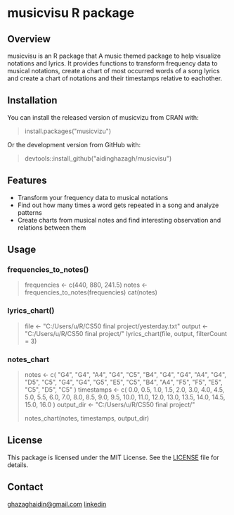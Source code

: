 # musicvisu R package

## Overview

musicvisu is an R package that A music themed package to help visualize notations and lyrics. It provides functions to transform frequency data to musical notations, create a chart of most occurred words of a song lyrics and create a chart of notations and their timestamps relative to eachother.

## Installation

You can install the released version of musicvizu from CRAN with:

> install.packages("musicvizu")


Or the development version from GitHub with:

> devtools::install_github("aidinghazagh/musicvisu")


## Features

- Transform your frequency data to musical notations
- Find out how many times a word gets repeated in a song and analyze patterns
- Create charts from musical notes and find interesting observation and relations between them

## Usage

### frequencies_to_notes()
> frequencies <- c(440, 880, 241.5)
> notes <- frequencies_to_notes(frequencies)
> cat(notes)

### lyrics_chart()
> file <- "C:/Users/u/R/CS50 final project/yesterday.txt"
> output <- "C:/Users/u/R/CS50 final project/"
> lyrics_chart(file, output, filterCount = 3)

### notes_chart
> notes <- c(
>   "G4", "G4", "A4", "G4", "C5", "B4", 
>   "G4", "G4", "A4", "G4", "D5", "C5", 
>   "G4", "G4", "G5", "E5", "C5", "B4", "A4", 
>   "F5", "F5", "E5", "C5", "D5", "C5"
> )
> timestamps <- c(
>   0.0, 0.5, 1.0, 1.5, 2.0, 3.0,
>   4.0, 4.5, 5.0, 5.5, 6.0, 7.0,
>   8.0, 8.5, 9.0, 9.5, 10.0, 11.0, 12.0,
>   13.0, 13.5, 14.0, 14.5, 15.0, 16.0
> )
> output_dir <- "C:/Users/u/R/CS50 final project/"
>
> notes_chart(notes, timestamps, output_dir)


## License
This package is licensed under the MIT License. See the [LICENSE](LICENSE) file for details.

## Contact
[ghazaghaidin@gmail.com](mailto:ghazaghaidin@gmail.com)
[linkedin](https://linkedin.com/in/aidin-ghazagh)

